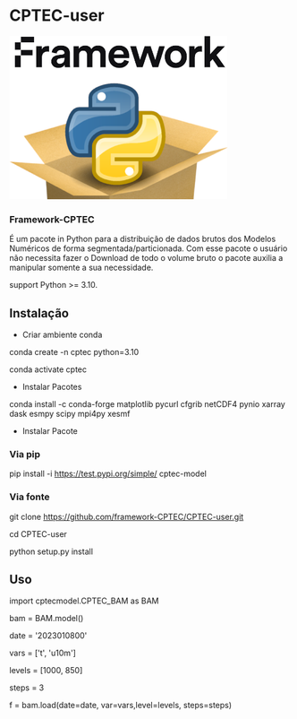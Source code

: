 # CPTEC-user

[![Logo](https://github.com/framework-CPTEC/_static/blob/main/framework.png)](https://www.cptec.inpe.br/)


### Framework-CPTEC 

É um pacote in Python para a distribuição de dados brutos dos Modelos Numéricos de forma segmentada/particionada. Com esse pacote o usuário não necessita fazer o Download de todo o volume bruto o pacote auxilia a manipular somente a sua necessidade.

support Python >= 3.10.

## Instalação 

- Criar ambiente conda

conda create -n cptec python=3.10

conda activate cptec

- Instalar Pacotes

conda install -c conda-forge matplotlib pycurl cfgrib netCDF4 pynio xarray dask esmpy scipy mpi4py xesmf

- Instalar Pacote

### Via pip

pip install -i https://test.pypi.org/simple/ cptec-model

### Via fonte

git clone https://github.com/framework-CPTEC/CPTEC-user.git  

cd CPTEC-user 

python setup.py install

## Uso

import cptecmodel.CPTEC_BAM as BAM

bam = BAM.model()

date = '2023010800'

vars = ['t', 'u10m']

levels = [1000, 850]

steps = 3

f = bam.load(date=date, var=vars,level=levels, steps=steps)


